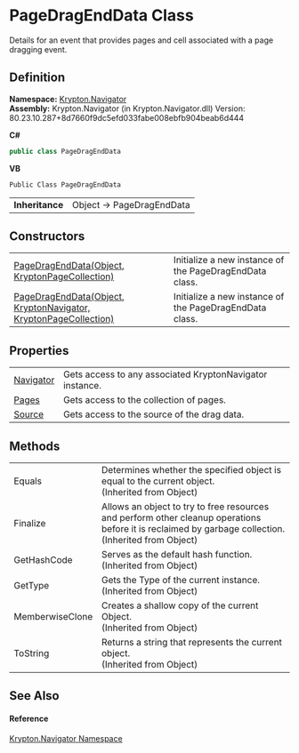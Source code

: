 # PageDragEndData Class


Details for an event that provides pages and cell associated with a page dragging event.



## Definition
**Namespace:** <a href="a21ac074-d119-3dc6-bd1c-d3a12c0128bc.md">Krypton.Navigator</a>  
**Assembly:** Krypton.Navigator (in Krypton.Navigator.dll) Version: 80.23.10.287+8d7660f9dc5efd033fabe008ebfb904beab6d444

**C#**
``` C#
public class PageDragEndData
```
**VB**
``` VB
Public Class PageDragEndData
```

<table><tr><td><strong>Inheritance</strong></td><td>Object  →  PageDragEndData</td></tr>
</table>



## Constructors
<table>
<tr>
<td><a href="e21f87bb-dac8-60cf-7ce4-9ade2386d23c.md">PageDragEndData(Object, KryptonPageCollection)</a></td>
<td>Initialize a new instance of the PageDragEndData class.</td></tr>
<tr>
<td><a href="854e69db-0b6b-38db-a4fa-075ed307aee5.md">PageDragEndData(Object, KryptonNavigator, KryptonPageCollection)</a></td>
<td>Initialize a new instance of the PageDragEndData class.</td></tr>
</table>

## Properties
<table>
<tr>
<td><a href="b309bf8d-df8f-ef18-4fe5-3f228595fbd8.md">Navigator</a></td>
<td>Gets access to any associated KryptonNavigator instance.</td></tr>
<tr>
<td><a href="e369db98-3feb-8547-12c2-0aac3a6c0daa.md">Pages</a></td>
<td>Gets access to the collection of pages.</td></tr>
<tr>
<td><a href="b9a1ea8f-393a-5eda-271b-8b88df68329c.md">Source</a></td>
<td>Gets access to the source of the drag data.</td></tr>
</table>

## Methods
<table>
<tr>
<td>Equals</td>
<td>Determines whether the specified object is equal to the current object.<br />(Inherited from Object)</td></tr>
<tr>
<td>Finalize</td>
<td>Allows an object to try to free resources and perform other cleanup operations before it is reclaimed by garbage collection.<br />(Inherited from Object)</td></tr>
<tr>
<td>GetHashCode</td>
<td>Serves as the default hash function.<br />(Inherited from Object)</td></tr>
<tr>
<td>GetType</td>
<td>Gets the Type of the current instance.<br />(Inherited from Object)</td></tr>
<tr>
<td>MemberwiseClone</td>
<td>Creates a shallow copy of the current Object.<br />(Inherited from Object)</td></tr>
<tr>
<td>ToString</td>
<td>Returns a string that represents the current object.<br />(Inherited from Object)</td></tr>
</table>

## See Also


#### Reference
<a href="a21ac074-d119-3dc6-bd1c-d3a12c0128bc.md">Krypton.Navigator Namespace</a>  
